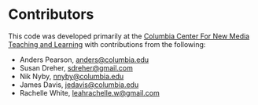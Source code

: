 # Contributors

This code was developed primarily at the [Columbia Center For New Media
Teaching and Learning](http://ccnmtl.columbia.edu/) with contributions
from the following:

* Anders Pearson, <anders@columbia.edu>
* Susan Dreher, <sdreher@gmail.com>
* Nik Nyby, <nnyby@columbia.edu>
* James Davis, <jedavis@columbia.edu>
* Rachelle White, <leahrachelle.w@gmail.com>

